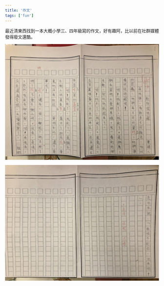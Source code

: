 ```yaml
---
title: '作文'
tags: ['fun']
---
```

最近清東西找到一本大概小學三、四年級寫的作文，好有趣阿，比以前在社群媒體發得廢文還酷。

![img](./img202510/013.webp)

![img](./img202510/014.webp)


